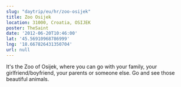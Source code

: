 ```yaml
---
slug: "daytrip/eu/hr/zoo-osijek"
title: Zoo Osijek
location: 31000, Croatia, OSIJEK
poster: TheSaint
date: '2012-06-20T10:46:00'
lat: '45.56910968786999'
lng: '18.667826431350704'
url: null
---
```


It's the Zoo of Osijek, where you can go with your family, your girlfriend/boyfriend, your parents or someone else. Go and see those beautiful animals.
